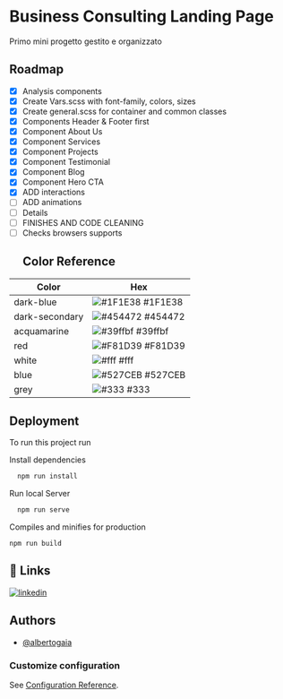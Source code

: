 
# Business Consulting Landing Page

Primo mini progetto gestito e organizzato


## Roadmap

- [x] Analysis components
- [x] Create Vars.scss with font-family, colors, sizes
- [x] Create general.scss for container and common classes
- [x] Components Header & Footer first
- [x] Component About Us
- [x] Component Services
- [x] Component Projects
- [x] Component Testimonial
- [x] Component Blog
- [x] Component Hero CTA
- [X] ADD interactions
- [ ] ADD animations
- [ ] Details
- [ ] FINISHES AND CODE CLEANING
- [ ] Checks browsers supports
  ## Color Reference

| Color             | Hex                                                                |
| ----------------- | ------------------------------------------------------------------ |
| dark-blue | ![#1F1E38](https://via.placeholder.com/10/1F1E38?text=+) #1F1E38 |
| dark-secondary | ![#454472](https://via.placeholder.com/10/454472?text=+) #454472 |
| acquamarine | ![#39ffbf](https://via.placeholder.com/10/39ffbf?text=+) #39ffbf |
| red | ![#F81D39](https://via.placeholder.com/10/F81D39?text=+) #F81D39 |
| white | ![#fff](https://via.placeholder.com/10/fff?text=+) #fff |
| blue | ![#527CEB](https://via.placeholder.com/10/527CEB?text=+) #527CEB |
| grey | ![#333](https://via.placeholder.com/10/333?text=+) #333 |



## Deployment

To run this project run

Install dependencies
```bash
  npm run install
```

Run local Server
```bash
  npm run serve
```
Compiles and minifies for production
```
npm run build
```
  
## 🔗 Links

[![linkedin](https://img.shields.io/badge/linkedin-0A66C2?style=for-the-badge&logo=linkedin&logoColor=white)](https://www.linkedin.com/in/alberto-gaia/)

  
## Authors

- [@albertogaia](https://www.github.com/albertogaia)

  

### Customize configuration
See [Configuration Reference](https://cli.vuejs.org/config/).

